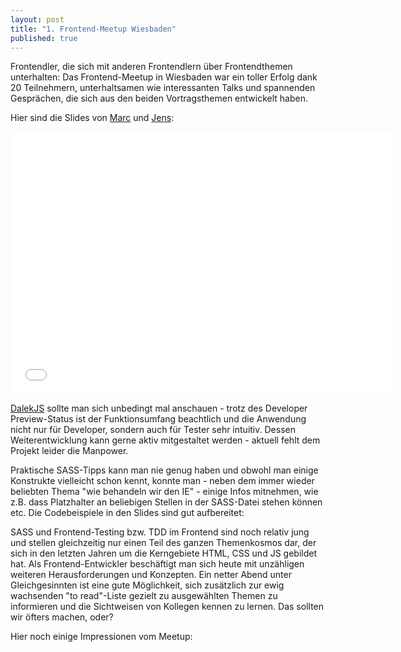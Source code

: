 ```yaml
---
layout: post
title: "1. Frontend-Meetup Wiesbaden"
published: true
---
```


Frontendler, die sich mit anderen Frontendlern über Frontendthemen unterhalten: Das Frontend-Meetup in Wiesbaden war ein toller Erfolg dank 20 Teilnehmern, unterhaltsamen wie interessanten Talks und spannenden Gesprächen, die sich aus den beiden Vortragsthemen entwickelt haben.

Hier sind die Slides von [Marc][5] und [Jens][6]:

<iframe src="//slid.es/marcdix/dalek-js_v001/embed?style=light" width="612" height="420" scrolling="no" frameborder="0" webkitallowfullscreen mozallowfullscreen allowfullscreen></iframe> 

[DalekJS][7] sollte man sich unbedingt mal anschauen - trotz des Developer Preview-Status ist der Funktionsumfang beachtlich und die Anwendung nicht nur für Developer, sondern auch für Tester sehr intuitiv. Dessen Weiterentwicklung kann gerne aktiv mitgestaltet werden - aktuell fehlt dem Projekt leider die Manpower.

Praktische SASS-Tipps kann man nie genug haben und obwohl man einige Konstrukte vielleicht schon kennt, konnte man - neben dem immer wieder beliebten Thema "wie behandeln wir den IE" - einige Infos mitnehmen, wie z.B. dass Platzhalter an beliebigen Stellen in der SASS-Datei stehen können etc. Die Codebeispiele in den Slides sind gut aufbereitet:

<script class="speakerdeck-embed" data-id="ea995cd0806801313f1a5660cc741e7c" data-ratio="1.33333333333333" src="//speakerdeck.com/assets/embed.js"> </script>

SASS und Frontend-Testing bzw. TDD im Frontend sind noch relativ jung und stellen gleichzeitig nur einen Teil des ganzen Themenkosmos dar, der sich in den letzten Jahren um die Kerngebiete HTML, CSS und JS gebildet hat. Als Frontend-Entwickler beschäftigt man sich heute mit unzähligen weiteren Herausforderungen und Konzepten. Ein netter Abend unter Gleichgesinnten ist eine gute Möglichkeit, sich zusätzlich zur ewig wachsenden "to read"-Liste gezielt zu ausgewählten Themen zu informieren und die Sichtweisen von Kollegen kennen zu lernen. Das sollten wir öfters machen, oder?

Hier noch einige Impressionen vom Meetup:

[<img src="http://netzartist.de/blog/wp-content/uploads/2014/02/IMGP0165.jpg" alt="" class="alignnone size-full wp-image-892" />][9]

[<img src="http://netzartist.de/blog/wp-content/uploads/2014/02/IMGP0167.jpg" alt="" class="alignnone size-full wp-image-893" />][10]

[<img src="http://netzartist.de/blog/wp-content/uploads/2014/02/IMGP0168.jpg" alt="" class="alignnone size-full wp-image-894" />][11]

[<img src="http://netzartist.de/blog/wp-content/uploads/2014/02/IMGP0164.jpg" alt="" class="alignnone size-full wp-image-895" />][12]

 [1]: http://netzartist.de/blog/wp-content/uploads/2014/02/IMGP0166.jpg
 [2]: http://www.frontend-rheinmain.de
 [3]: https://www.twitter.com/frontend_rm
 [4]: http://t.co/Q1MC0Ws55z
 [5]: http://twitter.com/marcdix
 [6]: http://twitter.com/flocke
 [7]: http://dalekjs.com/
 [8]: http://www.aoe.com
 [9]: http://netzartist.de/blog/wp-content/uploads/2014/02/IMGP0165.jpg
 [10]: http://netzartist.de/blog/wp-content/uploads/2014/02/IMGP0167.jpg
 [11]: http://netzartist.de/blog/wp-content/uploads/2014/02/IMGP0168.jpg
 [12]: http://netzartist.de/blog/wp-content/uploads/2014/02/IMGP0164.jpg
